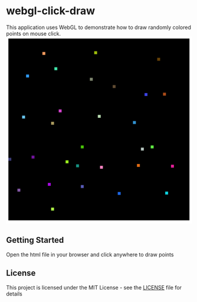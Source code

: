 
#  webgl-click-draw

  

This application uses WebGL to demonstrate how to draw randomly colored points on mouse click. 
![Screenshot](https://raw.githubusercontent.com/UroojAyub/webgl-click-draw/master/screenshot.png)
  

## Getting Started

  Open the html file in your browser and click anywhere to draw points

 
  

  

## License

This project is licensed under the MIT License - see the [LICENSE](https://github.com/UroojAyub/webgl-click-draw/blob/master/LICENSE) file for details